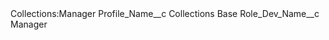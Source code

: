 <?xml version="1.0" encoding="UTF-8"?>
<CustomMetadata xmlns="http://soap.sforce.com/2006/04/metadata" xmlns:xsi="http://www.w3.org/2001/XMLSchema-instance" xmlns:xsd="http://www.w3.org/2001/XMLSchema">
    <label>Collections:Manager</label>
    <values>
        <field>Profile_Name__c</field>
        <value xsi:type="xsd:string">Collections Base</value>
    </values>
    <values>
        <field>Role_Dev_Name__c</field>
        <value xsi:type="xsd:string">Manager</value>
    </values>
</CustomMetadata>
